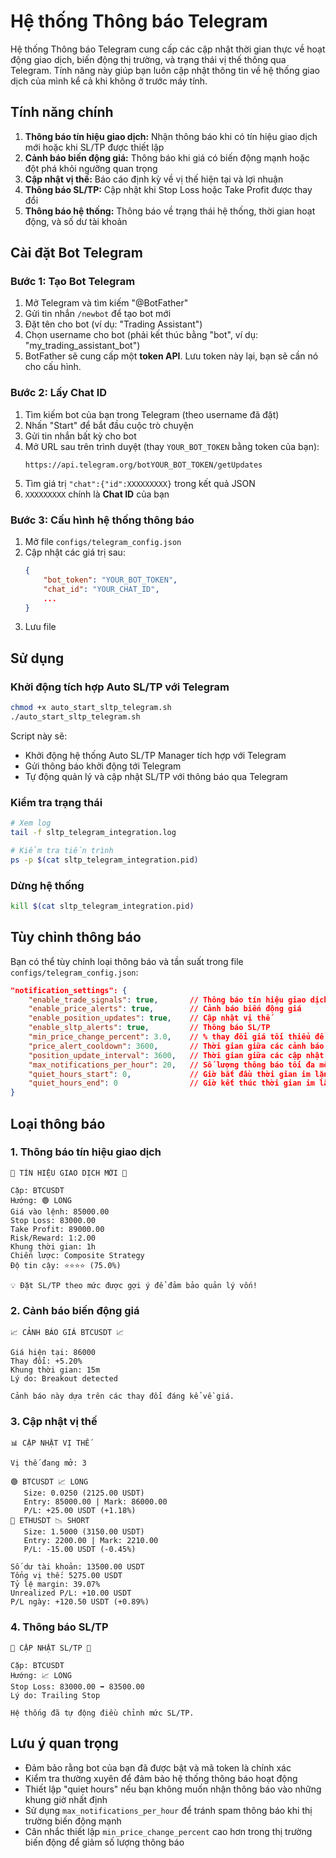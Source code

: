 # Hệ thống Thông báo Telegram

Hệ thống Thông báo Telegram cung cấp các cập nhật thời gian thực về hoạt động giao dịch, biến động thị trường, và trạng thái vị thế thông qua Telegram. Tính năng này giúp bạn luôn cập nhật thông tin về hệ thống giao dịch của mình kể cả khi không ở trước máy tính.

## Tính năng chính

1. **Thông báo tín hiệu giao dịch:** Nhận thông báo khi có tín hiệu giao dịch mới hoặc khi SL/TP được thiết lập
2. **Cảnh báo biến động giá:** Thông báo khi giá có biến động mạnh hoặc đột phá khỏi ngưỡng quan trọng
3. **Cập nhật vị thế:** Báo cáo định kỳ về vị thế hiện tại và lợi nhuận
4. **Thông báo SL/TP:** Cập nhật khi Stop Loss hoặc Take Profit được thay đổi
5. **Thông báo hệ thống:** Thông báo về trạng thái hệ thống, thời gian hoạt động, và số dư tài khoản

## Cài đặt Bot Telegram

### Bước 1: Tạo Bot Telegram
1. Mở Telegram và tìm kiếm "@BotFather"
2. Gửi tin nhắn `/newbot` để tạo bot mới
3. Đặt tên cho bot (ví dụ: "Trading Assistant")
4. Chọn username cho bot (phải kết thúc bằng "bot", ví dụ: "my_trading_assistant_bot")
5. BotFather sẽ cung cấp một **token API**. Lưu token này lại, bạn sẽ cần nó cho cấu hình.

### Bước 2: Lấy Chat ID
1. Tìm kiếm bot của bạn trong Telegram (theo username đã đặt)
2. Nhấn "Start" để bắt đầu cuộc trò chuyện
3. Gửi tin nhắn bất kỳ cho bot
4. Mở URL sau trên trình duyệt (thay `YOUR_BOT_TOKEN` bằng token của bạn):
   ```
   https://api.telegram.org/botYOUR_BOT_TOKEN/getUpdates
   ```
5. Tìm giá trị `"chat":{"id":XXXXXXXXX}` trong kết quả JSON
6. `XXXXXXXXX` chính là **Chat ID** của bạn

### Bước 3: Cấu hình hệ thống thông báo
1. Mở file `configs/telegram_config.json`
2. Cập nhật các giá trị sau:
   ```json
   {
       "bot_token": "YOUR_BOT_TOKEN",
       "chat_id": "YOUR_CHAT_ID",
       ...
   }
   ```
3. Lưu file

## Sử dụng

### Khởi động tích hợp Auto SL/TP với Telegram

```bash
chmod +x auto_start_sltp_telegram.sh
./auto_start_sltp_telegram.sh
```

Script này sẽ:
- Khởi động hệ thống Auto SL/TP Manager tích hợp với Telegram
- Gửi thông báo khởi động tới Telegram
- Tự động quản lý và cập nhật SL/TP với thông báo qua Telegram

### Kiểm tra trạng thái

```bash
# Xem log
tail -f sltp_telegram_integration.log

# Kiểm tra tiến trình
ps -p $(cat sltp_telegram_integration.pid)
```

### Dừng hệ thống

```bash
kill $(cat sltp_telegram_integration.pid)
```

## Tùy chỉnh thông báo

Bạn có thể tùy chỉnh loại thông báo và tần suất trong file `configs/telegram_config.json`:

```json
"notification_settings": {
    "enable_trade_signals": true,       // Thông báo tín hiệu giao dịch
    "enable_price_alerts": true,        // Cảnh báo biến động giá
    "enable_position_updates": true,    // Cập nhật vị thế
    "enable_sltp_alerts": true,         // Thông báo SL/TP
    "min_price_change_percent": 3.0,    // % thay đổi giá tối thiểu để cảnh báo
    "price_alert_cooldown": 3600,       // Thời gian giữa các cảnh báo giá (giây)
    "position_update_interval": 3600,   // Thời gian giữa các cập nhật vị thế (giây)
    "max_notifications_per_hour": 20,   // Số lượng thông báo tối đa mỗi giờ
    "quiet_hours_start": 0,             // Giờ bắt đầu thời gian im lặng (0-23)
    "quiet_hours_end": 0                // Giờ kết thúc thời gian im lặng (0-23)
}
```

## Loại thông báo

### 1. Thông báo tín hiệu giao dịch
```
🚨 TÍN HIỆU GIAO DỊCH MỚI 🚨

Cặp: BTCUSDT
Hướng: 🟢 LONG
Giá vào lệnh: 85000.00
Stop Loss: 83000.00
Take Profit: 89000.00
Risk/Reward: 1:2.00
Khung thời gian: 1h
Chiến lược: Composite Strategy
Độ tin cậy: ⭐⭐⭐⭐ (75.0%)

💡 Đặt SL/TP theo mức được gợi ý để đảm bảo quản lý vốn!
```

### 2. Cảnh báo biến động giá
```
📈 CẢNH BÁO GIÁ BTCUSDT 📈

Giá hiện tại: 86000
Thay đổi: +5.20%
Khung thời gian: 15m
Lý do: Breakout detected

Cảnh báo này dựa trên các thay đổi đáng kể về giá.
```

### 3. Cập nhật vị thế
```
📊 CẬP NHẬT VỊ THẾ

Vị thế đang mở: 3

🟢 BTCUSDT 📈 LONG
   Size: 0.0250 (2125.00 USDT)
   Entry: 85000.00 | Mark: 86000.00
   P/L: +25.00 USDT (+1.18%)
🔴 ETHUSDT 📉 SHORT
   Size: 1.5000 (3150.00 USDT)
   Entry: 2200.00 | Mark: 2210.00
   P/L: -15.00 USDT (-0.45%)

Số dư tài khoản: 13500.00 USDT
Tổng vị thế: 5275.00 USDT
Tỷ lệ margin: 39.07%
Unrealized P/L: +10.00 USDT
P/L ngày: +120.50 USDT (+0.89%)
```

### 4. Thông báo SL/TP
```
🔄 CẬP NHẬT SL/TP 🔄

Cặp: BTCUSDT
Hướng: 📈 LONG
Stop Loss: 83000.00 ➡️ 83500.00
Lý do: Trailing Stop

Hệ thống đã tự động điều chỉnh mức SL/TP.
```

## Lưu ý quan trọng

- Đảm bảo rằng bot của bạn đã được bật và mã token là chính xác
- Kiểm tra thường xuyên để đảm bảo hệ thống thông báo hoạt động
- Thiết lập "quiet hours" nếu bạn không muốn nhận thông báo vào những khung giờ nhất định
- Sử dụng `max_notifications_per_hour` để tránh spam thông báo khi thị trường biến động mạnh
- Cân nhắc thiết lập `min_price_change_percent` cao hơn trong thị trường biến động để giảm số lượng thông báo